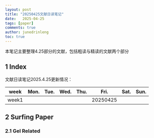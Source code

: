 ```yaml
---
layout: post
title: "20250425文献日读笔记"
date:   2025-04-25
tags: [paper]
comments: true
author: junedrinleng
toc: true
---
```


本笔记主要整理4.25部分的文献，包括粗读与精读的文献两个部分

<!-- more -->

## 1 Index

文献日读笔记2025.4.25更新情况：

| week  | Mon. | Tue. | Wed. | Thu. |   Fri.   | Sat. | Sun. |
| :---: | :--: | :--: | :--: | :--: | :------: | :--: | :--: |
| week1 |      |      |      |      | 20250425 |      |      |

## 2 Surfing Paper

### 2.1 Gel Related





